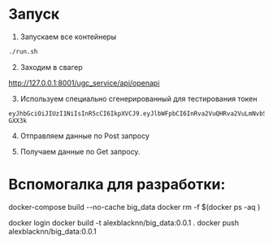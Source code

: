 # Запуск

1. Запускаем все контейнеры 
```bash
./run.sh
```
2. Заходим в свагер

http://127.0.0.1:8001/ugc_service/api/openapi 

3. Используем специально сгенерированный для тестирования токен
```
eyJhbGciOiJIUzI1NiIsInR5cCI6IkpXVCJ9.eyJlbWFpbCI6InRva2VuQHRva2VuLmNvbSIsImlhdCI6MTY4NDMyNzY2Ny4wMzE5ODYsImV4cCI6MTcxNTg2NzY2Ny4wMzE5ODMxLCJ0eXBlIjoiYWNjZXNzIiwicm9sZSI6ImFkbWluIn0.s6Wqw1DB_g3CKxGEptD3oD13vDTQBHbNHmoEk-GXX3k
```

4. Отправляем данные по Post запросу

5. Получаем данные по Get запросу.



# Вспомогалка для разработки:
docker-compose build --no-cache big_data
docker rm -f $(docker ps -aq )

docker login
docker build -t alexblacknn/big_data:0.0.1 .
docker push alexblacknn/big_data:0.0.1

